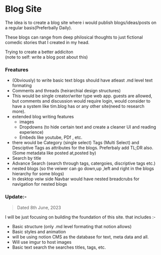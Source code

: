 # Blog Site

The idea is to create a blog site where i would publish blogs/ideas/posts on a regular basis(Preferbally Daily).  
  
These blogs can range from deep philosical thoughts to just fictional comedic stories that I created in my head.  
  
 Trying to create a better addiciton  
 (note to self: write a blog post about this)  
   
  ### Freatures
+ (Obviously) to write basic text blogs should have atleast .md level text formating
+ Comments and threads (heirarchial design structures)
+ This would be single creator/writer type web app. guests are allowed, but comments and discussion would require login, would consider to have a system like tim.blog has or any other site(need to research more).
+ extended blog writing features
	- images  
	- Dropdowns (to hide certain text and create a cleaner UI and reading experience)  
	-  Embeds like youtube, PDf , etc.  
+ there would be Category (single select) Tags (Multi Select) and Desciptive Tags as attributes for the blogs. Preferbaly add TL;DR also. (Some metadata like posted at,posted by)
+ Search by title  
+ Advance Search (search through tags, catergoies, discriptive tags etc.)
+ nested blogs (so the veiwer can go down,up ,left and right in the blogs hierarchy for some blogs)
+ In desktop veiw side Navbar would have nested breadcrubs for navigation for nested blogs	

### Update:- 
> Dated 8th June, 2023

I will be just focusing on building the foundation of this site. that includes :-
- Basic structure (only .md level formating that notion allows)
- Basic styles and animation
- will be using notion CMS as the database for text, meta data and all.
- Will use imgur to host images
- Basic text search the searches titles, tags, etc.
